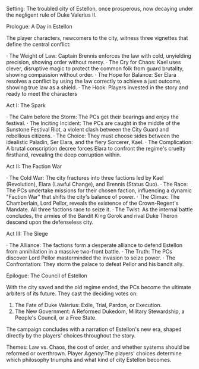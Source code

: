 Setting: The troubled city of Estellon, once prosperous, now decaying under the negligent rule of Duke Valerius II.

Prologue: A Day in Estellon

The player characters, newcomers to the city, witness three vignettes that define the central conflict:

· The Weight of Law: Captain Brennis enforces the law with cold, unyielding precision, showing order without mercy.
· The Cry for Chaos: Kael uses clever, disruptive magic to protect the common folk from guard brutality, showing compassion without order.
· The Hope for Balance: Ser Elara resolves a conflict by using the law correctly to achieve a just outcome, showing true law as a shield.
· The Hook: Players invested in the story and ready to meet the characters

Act I: The Spark

· The Calm before the Storm: The PCs get their bearings and enjoy the festival.
· The Inciting Incident: The PCs are caught in the middle of the Sunstone Festival Riot, a violent clash between the City Guard and rebellious citizens.
· The Choice: They must choose sides between the idealistic Paladin, Ser Elara, and the fiery Sorcerer, Kael.
· The Complication: A brutal conscription decree forces Elara to confront the regime's cruelty firsthand, revealing the deep corruption within.

Act II: The Faction War

· The Cold War: The city fractures into three factions led by Kael (Revolution), Elara (Lawful Change), and Brennis (Status Quo).
· The Race: The PCs undertake missions for their chosen faction, influencing a dynamic "Faction War" that shifts the city's balance of power.
· The Climax: The Chamberlain, Lord Pellor, reveals the existence of the Crown-Regent's Mandate. All three factions race to seize it.
· The Twist: As the internal battle concludes, the armies of the Bandit King Gorok and rival Duke Theron descend upon the defenseless city.

Act III: The Siege

· The Alliance: The factions form a desperate alliance to defend Estellon from annihilation in a massive two-front battle.
· The Truth: The PCs discover Lord Pellor masterminded the invasion to seize power.
· The Confrontation: They storm the palace to defeat Pellor and his bandit ally.

Epilogue: The Council of Estellon

With the city saved and the old regime ended, the PCs become the ultimate arbiters of its future. They cast the deciding votes on:

1. The Fate of Duke Valerius: Exile, Trial, Pardon, or Execution.
2. The New Government: A Reformed Dukedom, Military Stewardship, a People's Council, or a Free State.

The campaign concludes with a narration of Estellon's new era, shaped directly by the players' choices throughout the story.

Themes: Law vs. Chaos, the cost of order, and whether systems should be reformed or overthrown. Player Agency:The players' choices determine which philosophy triumphs and what kind of city Estellon becomes.